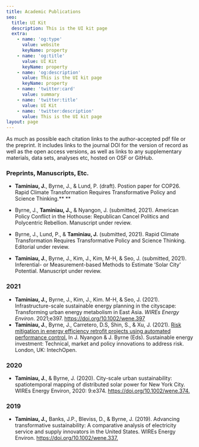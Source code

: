 ```yaml
---
title: Academic Publications
seo:
  title: UI Kit
  description: This is the UI kit page
  extra:
    - name: 'og:type'
      value: website
      keyName: property
    - name: 'og:title'
      value: UI Kit
      keyName: property
    - name: 'og:description'
      value: This is the UI kit page
      keyName: property
    - name: 'twitter:card'
      value: summary
    - name: 'twitter:title'
      value: UI Kit
    - name: 'twitter:description'
      value: This is the UI kit page
layout: page
---
```

As much as possible each citation links to the author-accepted pdf file or the preprint. It includes links to the journal DOI for the version of record as well as the open access versions, as well as links to any supplementary materials, data sets, analyses etc, hosted on OSF or GitHub.

### Preprints, Manuscripts, Etc.

*   **Taminiau, J.**, Byrne, J., & Lund, P. (draft). Postion paper for COP26. Rapid Climate Transformation Requires Transformative Policy and Science Thinking.** **

*   Byrne, J., **Taminiau, J.,** & Nyangon, J. (submitted, 2021). American Policy Conflict in the Hothouse: Republican Cancel Politics and Polycentric Rebellion. Manuscript under review.

*   Byrne, J., Lund, P., & **Taminiau, J.** (submitted, 2021). Rapid Climate Transformation Requires Transformative Policy and Science Thinking. Editorial under review.

*   **Taminiau, J.**, Byrne, J., Kim, J., Kim, M-H, & Seo, J. (submitted, 2021). Inferential- or Measurement-based Methods to Estimate ‘Solar City’ Potential. Manuscript under review.

### 2021

*   **Taminiau, J.,** Byrne, J., Kim, J., Kim. M-H, & Seo, J. (2021). Infrastructure-scale sustainable energy planning in the cityscape: Transforming urban energy metabolism in East Asia. *WIREs Energy Environ*. 2021;e397. <https://doi.org/10.1002/wene.397>
*   **Taminiau, J.**, Byrne, J., Carretero, D.S, Shin, S., & Xu, J. (2021). [Risk mitigation in energy efficiency retrofit projects using automated performance control.](https://www.intechopen.com/books/sustainable-energy-investment-technical-market-and-policy-innovations-to-address-risk/risk-mitigation-in-energy-efficiency-retrofit-projects-using-automated-performance-control) In J. Nyangon & J. Byrne (Eds). Sustainable energy investment: Technical, market and policy innovations to address risk. London, UK: IntechOpen.

### 2020

*   **Taminiau, J.**, & Byrne, J. (2020). City-scale urban sustainability: spatiotemporal mapping of distributed solar power for New York City. WIREs Energy Environ, 2020: 9:e374. <https://doi.org/10.1002/wene.374.>

### 2019

*   **Taminiau, J.,** Banks, J.P., Bleviss, D., & Byrne, J. (2019). Advancing transformative sustainability: A comparative analysis of electricity service and supply innovators in the United States. WIREs Energy Environ. <https://doi.org/10.1002/wene.337.>
